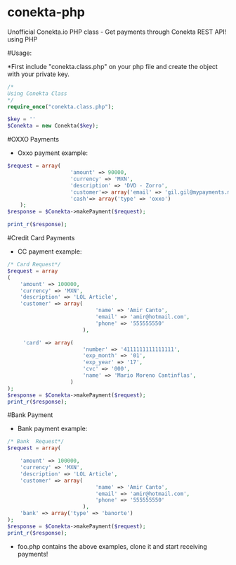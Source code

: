 conekta-php
===========

Unofficial Conekta.io PHP class - Get payments through Conekta REST API! using PHP


#Usage:

*First include "conekta.class.php" on your php file and create the object with your private key.
```php
/*
Using Conekta Class
*/
require_once("conekta.class.php");

$key = ''
$Conekta = new Conekta($key); 
```

#OXXO Payments
* Oxxo payment example:

```php
$request = array(
					'amount' => 90000,
     				'currency' => 'MXN',
     				'description' => 'DVD - Zorro',
     				'customer'=> array('email' => 'gil.gil@mypayments.mx'),
     				'cash'=> array('type' => 'oxxo')
	);
$response = $Conekta->makePayment($request);

print_r($response);
```

#Credit Card Payments
* CC payment example:
```php
/* Card Request*/
$request = array
(
 	'amount' => 100000,
	'currency' => 'MXN',
	'description' => 'LOL Article',
	'customer' => array(
    						'name' => 'Amir Canto',
 	  		 				'email' => 'amir@hotmail.com',
    						'phone' => '555555550'
						),

	 'card' => array(
     					'number' => '4111111111111111',
      					'exp_month' => '01',
    					'exp_year' => '17',
    					'cvc' => '000',
    					'name' => 'Mario Moreno Cantinflas',
 					)
);
$response = $Conekta->makePayment($request);
print_r($response);
```

#Bank Payment
* Bank payment example:
```php
/* Bank  Request*/
$request = array(

 	'amount' => 100000,
	'currency' => 'MXN',
	'description' => 'LOL Article',
	'customer' => array(
    						'name' => 'Amir Canto',
 	  		 				'email' => 'amir@hotmail.com',
    						'phone' => '555555550'
						),
  	'bank' => array('type' => 'banorte')
);
$response = $Conekta->makePayment($request);
print_r($response);
```

* foo.php contains the above examples, clone it and start receiving payments!